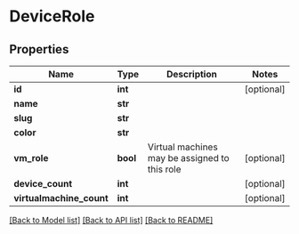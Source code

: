 # DeviceRole

## Properties
Name | Type | Description | Notes
------------ | ------------- | ------------- | -------------
**id** | **int** |  | [optional] 
**name** | **str** |  | 
**slug** | **str** |  | 
**color** | **str** |  | 
**vm_role** | **bool** | Virtual machines may be assigned to this role | [optional] 
**device_count** | **int** |  | [optional] 
**virtualmachine_count** | **int** |  | [optional] 

[[Back to Model list]](../README.md#documentation-for-models) [[Back to API list]](../README.md#documentation-for-api-endpoints) [[Back to README]](../README.md)


